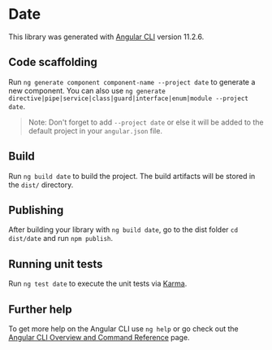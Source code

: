 # Date

This library was generated with [Angular CLI](https://github.com/angular/angular-cli) version 11.2.6.

## Code scaffolding

Run `ng generate component component-name --project date` to generate a new component. You can also
use `ng generate directive|pipe|service|class|guard|interface|enum|module --project date`.
> Note: Don't forget to add `--project date` or else it will be added to the default project in your `angular.json` file.

## Build

Run `ng build date` to build the project. The build artifacts will be stored in the `dist/` directory.

## Publishing

After building your library with `ng build date`, go to the dist folder `cd dist/date` and run `npm publish`.

## Running unit tests

Run `ng test date` to execute the unit tests via [Karma](https://karma-runner.github.io).

## Further help

To get more help on the Angular CLI use `ng help` or go check out
the [Angular CLI Overview and Command Reference](https://angular.io/cli) page.
